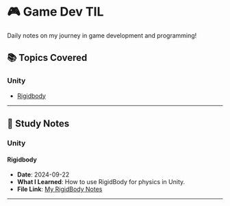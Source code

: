 # 🎮 Game Dev TIL

Daily notes on my journey in game development and programming!

## 📚 Topics Covered

### Unity
- [Rigidbody](#rigidbody)

---

## 📌 Study Notes

### Unity

#### Rigidbody
- **Date**: 2024-09-22
- **What I Learned**: How to use RigidBody for physics in Unity.
- **File Link**: [My RigidBody Notes](link-to-your-file.md)

---
